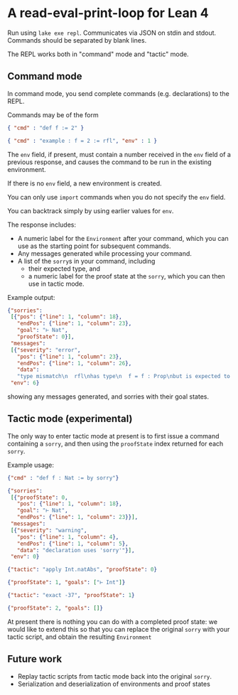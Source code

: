 # A read-eval-print-loop for Lean 4

Run using `lake exe repl`.
Communicates via JSON on stdin and stdout.
Commands should be separated by blank lines.

The REPL works both in "command" mode and "tactic" mode.

## Command mode

In command mode, you send complete commands (e.g. declarations) to the REPL.

Commands may be of the form

```json
{ "cmd" : "def f := 2" }
```

```json
{ "cmd" : "example : f = 2 := rfl", "env" : 1 }
```

The `env` field, if present,
must contain a number received in the `env` field of a previous response,
and causes the command to be run in the existing environment.

If there is no `env` field, a new environment is created.

You can only use `import` commands when you do not specify the `env` field.

You can backtrack simply by using earlier values for `env`.

The response includes:
* A numeric label for the `Environment` after your command,
  which you can use as the starting point for subsequent commands.
* Any messages generated while processing your command.
* A list of the `sorry`s in your command, including
  * their expected type, and
  * a numeric label for the proof state at the `sorry`, which you can then use in tactic mode.

Example output:

```json
{"sorries":
 [{"pos": {"line": 1, "column": 18},
   "endPos": {"line": 1, "column": 23},
   "goal": "⊢ Nat",
   "proofState": 0}],
 "messages":
 [{"severity": "error",
   "pos": {"line": 1, "column": 23},
   "endPos": {"line": 1, "column": 26},
   "data":
   "type mismatch\n  rfl\nhas type\n  f = f : Prop\nbut is expected to have type\n  f = 2 : Prop"}],
 "env": 6}
```

showing any messages generated, and sorries with their goal states.

## Tactic mode (experimental)

The only way to enter tactic mode at present is to first issue a command containing a `sorry`,
and then using the `proofState` index returned for each `sorry`.

Example usage:
```json
{"cmd" : "def f : Nat := by sorry"}

{"sorries":
 [{"proofState": 0,
   "pos": {"line": 1, "column": 18},
   "goal": "⊢ Nat",
   "endPos": {"line": 1, "column": 23}}],
 "messages":
 [{"severity": "warning",
   "pos": {"line": 1, "column": 4},
   "endPos": {"line": 1, "column": 5},
   "data": "declaration uses 'sorry'"}],
 "env": 0}

{"tactic": "apply Int.natAbs", "proofState": 0}

{"proofState": 1, "goals": ["⊢ Int"]}

{"tactic": "exact -37", "proofState": 1}

{"proofState": 2, "goals": []}
```

At present there is nothing you can do with a completed proof state:
we would like to extend this so that you can replace the original `sorry` with your tactic script,
and obtain the resulting `Environment`

## Future work

* Replay tactic scripts from tactic mode back into the original `sorry`.
* Serialization and deserialization of environments and proof states
